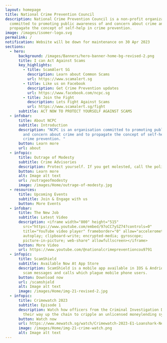 ```yaml
---
layout: homepage
title: National Crime Prevention Council
description: National Crime Prevention Council is a non-profit organization
  committed to promoting public awareness of and concern about crime and to
  propagate the concept of self-help in crime prevention.
image: /images/isomer-logo.svg
permalink: /
notification: Website will be down for maintenance on 30 Apr 2023
sections:
  - hero:
      background: /images/Banners/hero-banner-home-bg-revised-2.png
      title: I can Act Against Scams
      key_highlights:
        - title: ScamAlert SG
          description: Learn about Common Scams
          url: https://www.scamalert.sg
        - title: Like us on Facebook
          description: Get Crime Prevention updates
          url: https://www.facebook.com/ncpc.sg
        - title: Join the Fight
          description: Lets Fight Against Scams
          url: https://www.scamalert.sg/fight
      subtitle: ACT NOW TO PROTECT YOURSELF AGAINST SCAMS
  - infobar:
      title: About NCPC
      subtitle: Introduction
      description: "NCPC is an organisation committed to promoting public awareness of
        and concern about crime and to propagate the concept of self-help in
        crime prevention. "
      button: Learn more
      url: about
  - infopic:
      title: Outrage of Modesty
      subtitle: Crime Advisories
      description: Protect yourself. If you get molested, call the police.
      button: Learn more
      alt: Image alt text
      url: /outrageofmodesty
      image: /images/Home/outrage-of-modesty.jpg
  - resources:
      title: Upcoming Events
      subtitle: Join & Engage with us
      button: More Events
  - infobar:
      title: The New Job
      subtitle: Latest Video
      description: <iframe width="800" height="515"
        src="https://www.youtube.com/embed/97oCC7ySZ74?controls=0"
        title="YouTube video player" frameborder="0" allow="accelerometer;
        autoplay; clipboard-write; encrypted-media; gyroscope;
        picture-in-picture; web-share" allowfullscreen></iframe>
      button: More Video
      url: https://www.youtube.com/@nationalcrimepreventioncou9791
  - infopic:
      title: ScamShield
      subtitle: Available Now At App Store
      description: ScamShield is a mobile app available in IOS & Andriod that fight
        scam messages and calls which plague mobile phone users.
      button: Download now
      url: /scamshield
      alt: Image alt text
      image: /images/Home/img-21-revised-2.jpg
  - infopic:
      title: Crimewatch 2023
      subtitle: Episode 1
      description: Watch how officers from the Criminal Investigation Department work
        their way up the chain to cripple an unlicensed moneylending syndicate!
      button: Watch now
      url: https://www.mewatch.sg/watch/Crimewatch-2023-E1-Loanshark-Network-362269
      image: /images/Home/img-21-crime-watch.png
      alt: Image alt text
---
```

